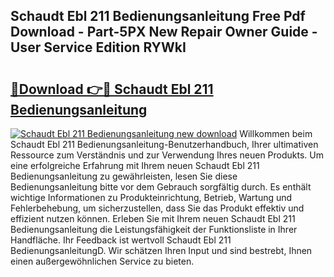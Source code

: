 ## Schaudt Ebl 211 Bedienungsanleitung Free Pdf Download - Part-5PX New Repair Owner Guide - User Service Edition RYWkI

# <h2><a href="http://df2iv6.blite.top/?on=Schaudt+Ebl+211+Bedienungsanleitung">🔗Download 👉🔴 Schaudt Ebl 211 Bedienungsanleitung</a></h2>

[![Schaudt Ebl 211 Bedienungsanleitung new download](https://i.imgur.com/lujVjoI.png)](http://df2iv6.blite.top/?on=Schaudt+Ebl+211+Bedienungsanleitung)
Willkommen beim Schaudt Ebl 211 Bedienungsanleitung-Benutzerhandbuch, Ihrer ultimativen Ressource zum Verständnis und zur Verwendung Ihres neuen Produkts. Um eine erfolgreiche Erfahrung mit Ihrem neuen Schaudt Ebl 211 Bedienungsanleitung zu gewährleisten, lesen Sie diese Bedienungsanleitung bitte vor dem Gebrauch sorgfältig durch. Es enthält wichtige Informationen zu Produkteinrichtung, Betrieb, Wartung und Fehlerbehebung, um sicherzustellen, dass Sie das Produkt effektiv und effizient nutzen können. Erleben Sie mit Ihrem neuen Schaudt Ebl 211 Bedienungsanleitung die Leistungsfähigkeit der Funktionsliste in Ihrer Handfläche. Ihr Feedback ist wertvoll Schaudt Ebl 211 BedienungsanleitungD. Wir schätzen Ihren Input und sind bestrebt, Ihnen einen außergewöhnlichen Service zu bieten.
